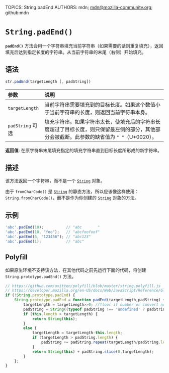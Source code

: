 TOPICS: String.padEnd
AUTHORS: mdn; mdn@mozilla-community.org; github:mdn

# `String.padEnd()`

**`padEnd()`** 方法会用一个字符串填充当前字符串（如果需要的话则重复填充），返回填充后达到指定长度的字符串。从当前字符串的末尾（右侧）开始填充。

## 语法

```javascript
str.padEnd(targetLength [, padString])
```

| 参数 | 说明 |
| :-- | :-- |
| `targetLength` | 当前字符串需要填充到的目标长度。如果这个数值小于当前字符串的长度，则返回当前字符串本身。|
| `padString` 可选 | 填充字符串。如果字符串太长，使填充后的字符串长度超过了目标长度，则只保留最左侧的部分，其他部分会被截断。此参数的缺省值为 `" "`（U+0020）。|

**返回值**: 在原字符串末尾填充指定的填充字符串直到目标长度所形成的新字符串。

## 描述

该方法返回一个字符串，而不是一个  [`String`](/zh-hans/webfrontend/String) 对象。

由于 `fromCharCode()` 是  [`String`](/zh-hans/webfrontend/String) 的静态方法，所以应该像这样使用：
`String.fromCharCode()`，而不是作为你创建的  [`String`](/zh-hans/webfrontend/String) 对象的方法。

## 示例

```javascript
'abc'.padEnd(10);          // "abc       "
'abc'.padEnd(10, "foo");   // "abcfoofoof"
'abc'.padEnd(6, "123456"); // "abc123"
'abc'.padEnd(1);           // "abc"
```

## Polyfill

如果原生环境不支持该方法，在其他代码之前先运行下面的代码，将创建 `String.prototype.padEnd()` 方法。

```javascript
// https://github.com/uxitten/polyfill/blob/master/string.polyfill.js
// https://developer.mozilla.org/en-US/docs/Web/JavaScript/Reference/Global_Objects/String/padEnd
if (!String.prototype.padEnd) {
    String.prototype.padEnd = function padEnd(targetLength,padString) {
        targetLength = targetLength>>0; //floor if number or convert non-number to 0;
        padString = String((typeof padString !== 'undefined' ? padString: ''));
        if (this.length > targetLength) {
            return String(this);
        }
        else {
            targetLength = targetLength-this.length;
            if (targetLength > padString.length) {
                padString += padString.repeat(targetLength/padString.length); //append to original to ensure we are longer than needed
            }
            return String(this) + padString.slice(0,targetLength);
        }
    };
}
```
